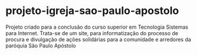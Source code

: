 # projeto-igreja-sao-paulo-apostolo
Projeto criado para a conclusão do curso superior em Tecnologia Sistemas para Internet. Trata-se de um site, para informatização do processo de procura e divulgação de ações solidárias para a comunidade e arredores da paróquia São Paulo Apóstolo

